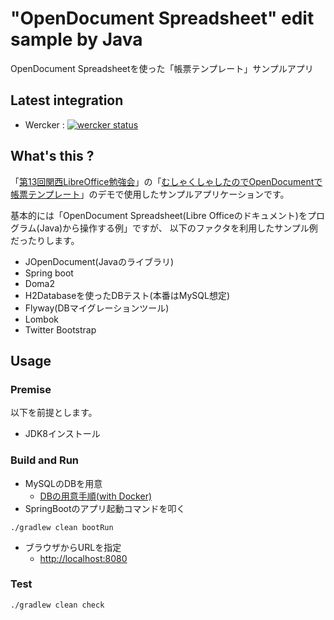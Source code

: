# "OpenDocument Spreadsheet" edit sample by Java

OpenDocument Spreadsheetを使った「帳票テンプレート」サンプルアプリ

## Latest integration

+ Wercker : [![wercker status](https://app.wercker.com/status/220acd08eb808b9ba686d1130ae5d1bd/s/ "wercker status")](https://app.wercker.com/project/byKey/220acd08eb808b9ba686d1130ae5d1bd)

## What's this ?

「[第13回関西LibreOffice勉強会](http://connpass.com/event/40278/)」の「[むしゃくしゃしたのでOpenDocumentで帳票テンプレート]()」のデモで使用したサンプルアプリケーションです。

基本的には「OpenDocument Spreadsheet(Libre Officeのドキュメント)をプログラム(Java)から操作する例」ですが、
以下のファクタを利用したサンプル例だったりします。

- JOpenDocument(Javaのライブラリ)
- Spring boot
- Doma2
- H2Databaseを使ったDBテスト(本番はMySQL想定)
- Flyway(DBマイグレーションツール)
- Lombok
- Twitter Bootstrap

## Usage

### Premise

以下を前提とします。

- JDK8インストール

### Build and Run

- MySQLのDBを用意
    + [DBの用意手順(with Docker)](./INITIAL_DATABASE.md)
- SpringBootのアプリ起動コマンドを叩く
```
./gradlew clean bootRun
```
- ブラウザからURLを指定
    + [http://localhost:8080](http://localhost:8080)

### Test

```
./gradlew clean check
```
